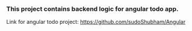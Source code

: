 ### This project contains backend logic for angular todo app.

Link for angular todo project: https://github.com/sudoShubham/Angular
